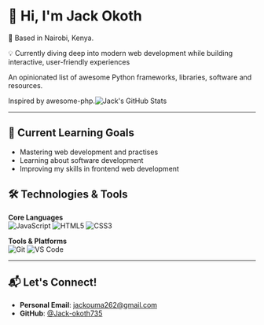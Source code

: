 # 👋 Hi, I'm Jack Okoth

📍 Based in Nairobi, Kenya. 

💡 Currently diving deep into modern web development while building interactive, user-friendly experiences


An opinionated list of awesome Python frameworks, libraries, software and resources.

Inspired by awesome-php.![Jack's GitHub Stats](https://github-readme-stats.vercel.app/api?username=Jack-okoth735&show_icons=true&theme=radical)

---

## 🧠 Current Learning Goals
- Mastering web development and practises
- Learning about software development
- Improving my skills in frontend web development

## 🛠️ Technologies & Tools 
**Core Languages**  
![JavaScript](https://img.shields.io/badge/JavaScript-F7DF1E?style=for-the-badge&logo=javascript&logoColor=black)
![HTML5](https://img.shields.io/badge/HTML5-E34F26?style=for-the-badge&logo=html5&logoColor=white)
![CSS3](https://img.shields.io/badge/CSS3-1572B6?style=for-the-badge&logo=css3&logoColor=white)

**Tools & Platforms**  
![Git](https://img.shields.io/badge/Git-F05032?style=for-the-badge&logo=git&logoColor=white)
![VS Code](https://img.shields.io/badge/VS_Code-007ACC?style=for-the-badge&logo=visualstudiocode&logoColor=white)

---

## 📬 Let's Connect!
- **Personal Email**: [jackouma262@gmail.com](mailto:jackouma262@gmail.com)
- **GitHub**: [@Jack-okoth735](https://github.com/Jack-okoth735)
